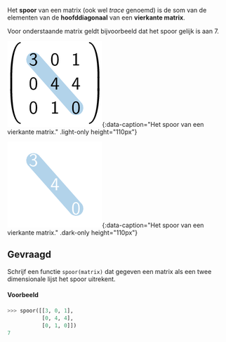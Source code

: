 Het **spoor** van een matrix (ook wel *trace* genoemd) is de som van de elementen van de **hoofddiagonaal** van een **vierkante matrix**.

Voor onderstaande matrix geldt bijvoorbeeld dat het spoor gelijk is aan 7.

![Het spoor van een vierkante matrix.](media/image.png "Het spoor van een vierkante matrix."){:data-caption="Het spoor van een vierkante matrix." .light-only height="110px"}

![Het spoor van een vierkante matrix.](media/image_dark.png "Het spoor van een vierkante matrix."){:data-caption="Het spoor van een vierkante matrix." .dark-only height="110px"}

## Gevraagd
Schrijf een functie `spoor(matrix)` dat gegeven een matrix als een twee dimensionale lijst het spoor uitrekent.

#### Voorbeeld

```python
>>> spoor([[3, 0, 1], 
           [0, 4, 4], 
           [0, 1, 0]])
7
```